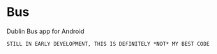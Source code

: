 # Bus

Dublin Bus app for Android

`STILL IN EARLY DEVELOPMENT, THIS IS DEFINITELY *NOT* MY BEST CODE`
